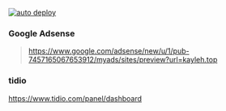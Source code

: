 [![auto deploy](https://github.com/Kayleh/kayleh.github.io2/actions/workflows/auto-deploy.yml/badge.svg)](https://github.com/Kayleh/kayleh.github.io2/actions/workflows/auto-deploy.yml)

### Google Adsense

>
> https://www.google.com/adsense/new/u/1/pub-7457165067653912/myads/sites/preview?url=kayleh.top
>

### tidio

https://www.tidio.com/panel/dashboard
